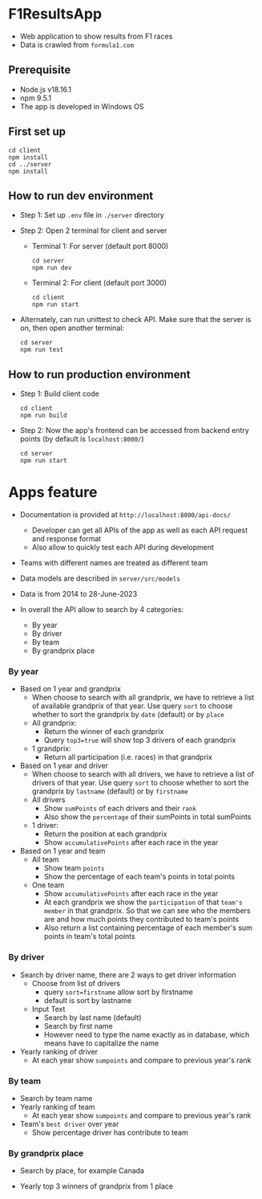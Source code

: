 # F1ResultsApp
- Web application to show results from F1 races
- Data is crawled from `formula1.com`

## Prerequisite
- Node.js v18.16.1 
- npm 9.5.1
- The app is developed in Windows OS

## First set up
```
cd client 
npm install 
cd ../server 
npm install
```

## How to run dev environment 
- Step 1: Set up `.env` file in `./server` directory

- Step 2: Open 2 terminal for client and server 
    - Terminal 1: For server (default port 8000)
        ```
        cd server
        npm run dev 
        ```
    - Terminal 2: For client (default port 3000) 
        ```
        cd client
        npm run start
        ```

- Alternately, can run unittest to check API. Make sure that the server is on, then open another terminal:  
    ```
    cd server
    npm run test
    ```

## How to run production environment 
- Step 1: Build client code
    ```
    cd client 
    npm run build
    ```
- Step 2: Now the app's frontend can be accessed from backend entry points (by default is `localhost:8000/`)
    ```
    cd server 
    npm run start 
    ```

# Apps feature

- Documentation is provided at `http://localhost:8000/api-docs/`
    - Developer can get all APIs of the app as well as each API request and response format 
    - Also allow to quickly test each API during development      
- Teams with different names are treated as different team 
- Data models are described in `server/src/models`
- Data is from 2014 to 28-June-2023

- In overall the API allow to search by 4 categories:
    - By year
    - By driver 
    - By team 
    - By grandprix place 

### By year
- Based on 1 year and grandprix 
    - When choose to search with all grandprix, we have to retrieve a list of available grandprix of that year. Use query `sort` to choose whether to sort the grandprix by `date` (default) or by `place` 
    - All grandprix: 
        - Return the winner of each grandprix 
        - Query `top3=true` will show top 3 drivers of each grandprix
    - 1 grandprix: 
        - Return all participation (i.e. races) in that grandprix 
- Based on 1 year and driver 
    - When choose to search with all drivers, we have to retrieve a list of drivers of that year. Use query `sort` to choose whether to sort the grandprix by `lastname` (default) or by `firstname`
    - All drivers
        - Show `sumPoints` of each drivers and their `rank`
        - Also show the `percentage` of their sumPoints in total sumPoints 
    - 1 driver: 
        - Return the position at each grandprix 
        - Show `accumulativePoints` after each race in the year  
- Based on 1 year and team 
    - All team 
        - Show team `points`
        - Show the percentage of each team's points in total points 
    - One team 
      - Show `accumulativePoints` after each race in the year  
      - At each grandprix we show the `participation` of that `team's member` in that grandprix. So that we can see who the members are and how much points they contributed to team's points
      - Also return a list containing percentage of each member's sum points in team's total points

### By driver 
- Search by driver name, there are 2 ways to get driver information
    - Choose from list of drivers
        - query `sort=firstname` allow sort by firstname
        - default is sort by lastname
    - Input Text 
        + Search by last name (default) 
        + Search by first name 
        + However need to type the name exactly as in database, which means have to capitalize the name
- Yearly ranking of driver 
    - At each year show `sumpoints` and compare to previous year's rank 
   
### By team 
- Search by team name 
- Yearly ranking of team
    - At each year show `sumpoints` and compare to previous year's rank 
- Team's `best driver` over year 
    - Show percentage driver has contribute to team

### By grandprix place 
+ Search by place, for example Canada  
- Yearly top 3 winners of grandprix from 1 place



